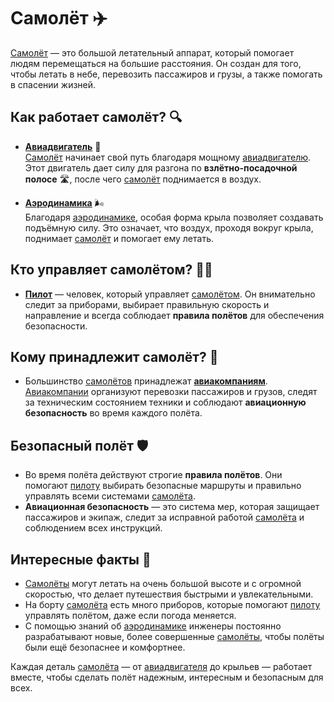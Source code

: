 # Самолёт ✈️

[Самолёт](samolet.md) — это большой летательный аппарат, который помогает людям перемещаться на большие расстояния. Он создан для того, чтобы летать в небе, перевозить пассажиров и грузы, а также помогать в спасении жизней.

## Как работает самолёт? 🔍

- **[Авиадвигатель](aviadvigatel.md)** 🔧  
  [Самолёт](samolet.md) начинает свой путь благодаря мощному [авиадвигателю](aviadvigatel.md). Этот двигатель дает силу для разгона по **взлётно-посадочной полосе** 🛣, после чего [самолёт](samolet.md) поднимается в воздух.

- **[Аэродинамика](aerodinamika.md)** 🌬  
  Благодаря [аэродинамике](aerodinamika.md), особая форма крыла позволяет создавать подъёмную силу. Это означает, что воздух, проходя вокруг крыла, поднимает [самолёт](samolet.md) и помогает ему летать.

## Кто управляет самолётом? 👨‍✈️

- **[Пилот](pilot.md)** — человек, который управляет [самолётом](samolet.md). Он внимательно следит за приборами, выбирает правильную скорость и направление и всегда соблюдает **правила полётов** для обеспечения безопасности.

## Кому принадлежит самолёт? 🏢

- Большинство [самолётов](samolet.md) принадлежат **[авиакомпаниям](aviakompaniya.md)**. [Авиакомпании](aviakompaniya.md) организуют перевозки пассажиров и грузов, следят за техническим состоянием техники и соблюдают **авиационную безопасность** во время каждого полёта.

## Безопасный полёт 🛡️

- Во время полёта действуют строгие **правила полётов**. Они помогают [пилоту](pilot.md) выбирать безопасные маршруты и правильно управлять всеми системами [самолёта](samolet.md).
- **Авиационная безопасность** — это система мер, которая защищает пассажиров и экипаж, следит за исправной работой [самолёта](samolet.md) и соблюдением всех инструкций.

## Интересные факты 🌟

- [Самолёты](samolet.md) могут летать на очень большой высоте и с огромной скоростью, что делает путешествия быстрыми и увлекательными.
- На борту [самолёта](samolet.md) есть много приборов, которые помогают [пилоту](pilot.md) управлять полётом, даже если погода меняется.
- С помощью знаний об [аэродинамике](aerodinamika.md) инженеры постоянно разрабатывают новые, более совершенные [самолёты](samolet.md), чтобы полёты были ещё безопаснее и комфортнее.

Каждая деталь [самолёта](samolet.md) — от [авиадвигателя](aviadvigatel.md) до крыльев — работает вместе, чтобы сделать полёт надежным, интересным и безопасным для всех.
